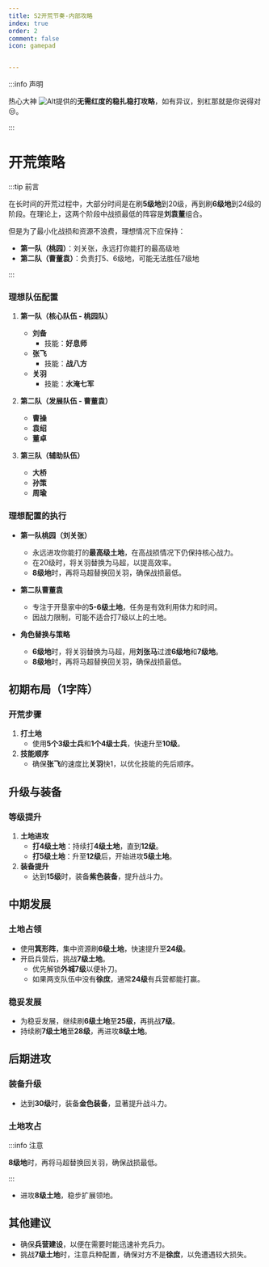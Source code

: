 ```yaml
---
title: S2开荒节奏-内部攻略
index: true
order: 2
comment: false
icon: gamepad


---
```


:::info 声明 

热心大神 ![Alt](/base/shqy.png "热心大神")提供的**无需红度的稳扎稳打攻略**，如有异议，别杠那就是你说得对😒。

:::

# 开荒策略



:::tip 前言

在长时间的开荒过程中，大部分时间是在刷**5级地**到20级，再到刷**6级地**到24级的阶段。在理论上，这两个阶段中战损最低的阵容是**刘袁董**组合。

但是为了最小化战损和资源不浪费，理想情况下应保持：

- **第一队（桃园）**：刘关张，永远打你能打的最高级地
- **第二队（曹董袁）**：负责打5、6级地，可能无法胜任7级地

:::

### 理想队伍配置

1. **第一队（核心队伍 - 桃园队）**
   - **刘备**
     - 技能：**好息师**
   - **张飞**
     - 技能：**战八方**
   - **关羽**
     - 技能：**水淹七军**

2. **第二队（发展队伍 - 曹董袁）**
   - **曹操**
   - **袁绍**
   - **董卓**

3. **第三队（辅助队伍）**
   - **大桥**
   - **孙策**
   - **周瑜**


### 理想配置的执行

- **第一队桃园（刘关张）**
  - 永远进攻你能打的**最高级土地**，在高战损情况下仍保持核心战力。
  - 在20级时，将关羽替换为马超，以提高效率。
  -  **8级地**时，再将马超替换回关羽，确保战损最低。

- **第二队曹董袁**
  - 专注于开垦家中的**5-6级土地**，任务是有效利用体力和时间。
  - 因战力限制，可能不适合打7级以上的土地。


- **角色替换与策略**
  - **6级地**时，将关羽替换为马超，用**刘张马**过渡**6级地**和**7级地**。
  - **8级地**时，再将马超替换回关羽，确保战损最低。

## 初期布局（1字阵）

### 开荒步骤

1. **打土地**
   - 使用**5个3级士兵**和**1个4级士兵**，快速升至**10级**。
2. **技能顺序**
   - 确保**张飞**的速度比**关羽**快1，以优化技能的先后顺序。

## 升级与装备

### 等级提升

1. **土地进攻**
   - **打4级土地**：持续打**4级土地**，直到**12级**。
   - **打5级土地**：升至**12级**后，开始进攻**5级土地**。
2. **装备提升**
   - 达到**15级**时，装备**紫色装备**，提升战斗力。

## 中期发展

### 土地占领

- 使用**箕形阵**，集中资源刷**6级土地**，快速提升至**24级**。
- 开启兵营后，挑战**7级土地**。
  - 优先解锁**外城7级**以便补刀。
  - 如果两支队伍中没有**徐庶**，通常**24级**有兵营都能打赢。

### 稳妥发展

- 为稳妥发展，继续刷**6级土地**至**25级**，再挑战**7级**。
- 持续刷**7级土地**至**28级**，再进攻**8级土地**。

## 后期进攻

### 装备升级

- 达到**30级**时，装备**金色装备**，显著提升战斗力。

### 土地攻占

:::info 注意

 **8级地**时，再将马超替换回关羽，确保战损最低。

 :::

- 进攻**8级土地**，稳步扩展领地。

## 其他建议

- 确保**兵营建设**，以便在需要时能迅速补充兵力。
- 挑战**7级土地**时，注意兵种配置，确保对方不是**徐庶**，以免遭遇较大损失。

